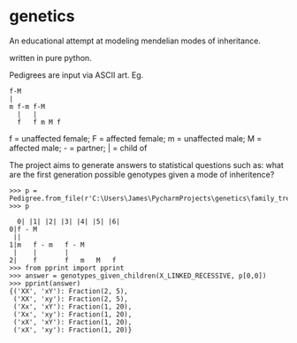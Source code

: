 # genetics

An educational attempt at modeling mendelian modes of inheritance.

written in pure python.

Pedigrees are input via ASCII art. Eg.
```
f-M
|
m f-m f-M
  |   |
  f   f m M f
```
f = unaffected female;
F = affected female;
m = unaffected male;
M = affected male;
\- = partner;
| = child of

The project aims to generate answers to statistical questions such as:
  what are the first generation possible genotypes given a mode of inheritence?
  
```
>>> p = Pedigree.from_file(r'C:\Users\James\PycharmProjects\genetics\family_tree.txt')
>>> p
                            
  0| |1| |2| |3| |4| |5| |6|
0|f - M                    
 ||                        
1|m   f - m   f - M        
 |    |       |            
2|    f       f   m   M   f
>>> from pprint import pprint
>>> answer = genotypes_given_children(X_LINKED_RECESSIVE, p[0,0])
>>> pprint(answer)
{('XX', 'xY'): Fraction(2, 5),
 ('XX', 'xy'): Fraction(2, 5),
 ('Xx', 'xY'): Fraction(1, 20),
 ('Xx', 'xy'): Fraction(1, 20),
 ('xX', 'xY'): Fraction(1, 20),
 ('xX', 'xy'): Fraction(1, 20)}
 ```
  
